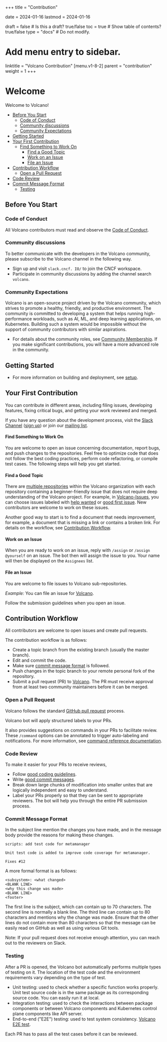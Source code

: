 +++
title = "Contribution"


date = 2024-01-16
lastmod = 2024-01-16

draft = false  # Is this a draft? true/false
toc = true  # Show table of contents? true/false
type = "docs"  # Do not modify.

# Add menu entry to sidebar.
linktitle = "Volcano Contribution"
[menu.v1-8-2]
  parent = "contribution"
  weight = 1
+++

# Welcome

Welcome to Volcano!

-   [Before You Start](#before-you-start)
    -   [Code of Conduct](#code-of-conduct)
    -   [Community discussions](#community-discussions)
    -   [Community Expectations](#community-expectations)
-   [Getting Started](#getting-started)
-   [Your First Contribution](#your-first-contribution)
    -   [Find Something to Work On](#find-something-to-work-on)
        -   [Find a Good Topic](#find-a-good-topic)
        -   [Work on an Issue](#work-on-an-issue)
        -   [File an Issue](#file-an-issue)
-   [Contribution Workflow](#contribution-workflow)
    -   [Open a Pull Request](#open-a-pull-request)
-   [Code Review](#code-review)
-   [Commit Message Format](#commit-message-format)
    -   [Testing](#testing)

## Before You Start

### Code of Conduct

All Volcano contributors must read and observe the [Code of Conduct](https://github.com/volcano-sh/website/blob/master/CODE_OF_CONDUCT.md).

### Community discussions

To better communicate with the developers in the Volcano community, please subscribe to the Volcano channel in the following way.

- Sign up and visit `slack.cncf. IO/` to join the CNCF workspace.
- Participate in community discussions by adding the channel search `volcano`.

### Community Expectations

Volcano is an open-source project driven by the Volcano community, which strives to promote a healthy, friendly, and productive environment.
The community is committed to developing a system that helps running high-performance workloads, such as AI, ML, and deep learning applications, on Kubernetes. Building such a system would be impossible without the support of community contributors with similar aspirations.

- For details about the community roles, see [Community Membership](https://github.com/volcano-sh/website/blob/master/content/en/docs/membership.md). If you make significant contributions, you will have a more advanced role in the community.


## Getting Started

- For more information on building and deployment, see [setup](https://github.com/volcano-sh/website/blob/master/content/en/docs/installation.md).


## Your First Contribution

You can contribute in different areas, including filing issues, developing features, fixing critical bugs, and getting your work reviewed and merged.

If you have any question about the development process, visit the [Slack Channel](https://cloud-native.slack.com/archives/C011GJDQS0N) ([sign up](https://join.slack.com/t/volcano-sh/shared_invite/enQtNTU5NTU3NDU0MTc4LTgzZTQ2MzViNTFmNDg1ZGUyMzcwNjgxZGQ1ZDdhOGE3Mzg1Y2NkZjk1MDJlZTZhZWU5MDg2MWJhMzI3Mjg3ZTk)) 
or join our [mailing list](https://groups.google.com/forum/#!forum/volcano-sh).

#### Find Something to Work On

You are welcome to open an issue concerning documentation, report bugs, and push changes to the repositories.
Feel free to optimize code that does not follow the best coding practices, perform code refactoring, or compile test cases.
The following steps will help you get started.

#### Find a Good Topic

There are [multiple repositories](https://github.com/volcano-sh/) within the Volcano organization with each repository containing a beginner-friendly issue that does not require deep understanding of the Volcano project.
For example, in [Volcano-Issues](https://github.com/volcano-sh/volcano), you can choose issues labeled with [help wanted](https://github.com/volcano-sh/volcano/issues?q=is%3Aopen+is%3Aissue+label%3A%22help+wanted%22) or [good first issue](https://github.com/volcano-sh/volcano/issues?q=is%3Aopen+is%3Aissue+label%3A%22good+first+issue%22).
New contributors are welcome to work on these issues.

Another good way to start is to find a document that needs improvement, for example, a document that is missing a link or contains a broken link. For details on the workflow, see [Contribution Workflow](#contributor-workflow).

#### Work on an Issue

When you are ready to work on an issue, reply with `/assign` or `/assign @yourself` on an issue.
The bot then will assign the issue to you. Your name will then be displayed on the `Assignees` list.

#### File an Issue

You are welcome to file issues to Volcano sub-repositories.

*Example:* You can file an issue for [Volcano](https://github.com/volcano-sh/volcano/issues).

Follow the submission guidelines when you open an issue.

## Contribution Workflow

All contributors are welcome to open issues and create pull requests.

The contribution workflow is as follows:

- Create a topic branch from the existing branch (usually the master branch).
- Edit and commit the code.
- Make sure [commit message format](#commit-message-format) is followed.
- Push changes in the topic branch to your remote personal fork of the repository.
- Submit a pull request (PR) to [Volcano](https://github.com/volcano-sh/volcano). The PR must receive approval from at least two community maintainers before it can be merged.

### Open a Pull Request

Volcano follows the standard [GitHub pull request](https://help.github.com/articles/about-pull-requests/) process.

Volcano bot will apply structured labels to your PRs.

It also provides suggestions on commands in your PRs to facilitate review.
These `/command` options can be annotated to trigger auto-labeling and notifications. For more information, see [command reference documentation](https://go.k8s.io/bot-commands).

### Code Review

To make it easier for your PRs to receive reviews,

* Follow [good coding guidelines](https://github.com/golang/go/wiki/CodeReviewComments).
* Write [good commit messages](https://chris.beams.io/posts/git-commit/).
* Break down large chunks of modification into smaller unites that are logically independent and easy to understand.
* Label your PRs properly so that they can be sent to appropriate reviewers. The bot will help you through the entire PR submission process.



### Commit Message Format

In the subject line mention the changes you have made, and in the message body provide the reasons for making these changes.

```shell
scripts: add test code for metamanager

Unit test code is added to improve code coverage for metamanager.

Fixes #12
```

A more formal format is as follows:

```shell
<subsystem>: <what changed>
<BLANK LINE>
<why this change was made>
<BLANK LINE>
<footer>
```

The first line is the subject, which can contain up to 70 characters. The second line is normally a blank line. The third line can contain up to 80 characters and mentions why the change was made. Ensure that the other lines do not contain more than 80 characters so that the message can be easily read on GitHub as well as using various Git tools.

Note: If your pull request does not receive enough attention, you can reach out to the reviewers on Slack.

### Testing

After a PR is opened, the Volcano bot automatically performs multiple types of testing on it. The location of the test code and the environment requirements vary depending on the type of test.

* Unit testing: used to check whether a specific function works properly. Unit test source code is in the same package as its corresponding source code. You can easily run it at local.
* Integration testing: used to check the interactions between package components or between Volcano components and Kubernetes control plane components like API server. 
* End-to-end ("E2E") testing: used to test system consistency. [Volcano E2E test](https://github.com/volcano-sh/volcano/tree/master/test/e2e).

Each PR has to pass all the test cases before it can be reviewed.
